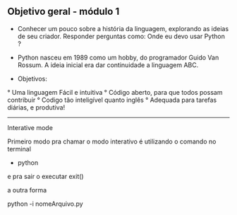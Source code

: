 ## Objetivo geral - módulo 1

- Conhecer um pouco sobre a história da linguagem, explorando as ideias de seu criador. Responder perguntas como: Onde eu devo usar Python ?

- Python nasceu em 1989 como um hobby, do programador Guido Van Rossum. A ideia inicial era dar continuidade a linguagem ABC.

- Objetivos:

° Uma linguagem Fácil e intuitiva
° Código aberto, para que todos possam contribuir
° Codigo tão inteligível quanto inglês
° Adequada para tarefas diárias, e produtiva!

---

Interative mode

Primeiro modo pra chamar o modo interativo é utilizando o comando no terminal

- python

e pra sair o executar exit()

a outra forma

python -i nomeArquivo.py
